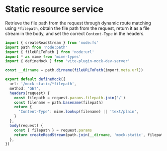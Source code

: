 # Static resource service

Retrieve the file path from the request through dynamic route matching using `*filepath`, obtain the file path from the request, return it as a file stream in the body, and set the correct `Content-Type` in the headers.

```ts
import { createReadStream } from 'node:fs'
import path from 'node:path'
import { fileURLToPath } from 'node:url'
import * as mime from 'mime-types'
import { defineMock } from 'vite-plugin-mock-dev-server'

const __dirname = path.dirname(fileURLToPath(import.meta.url))

export default defineMock({
  url: '/mock-static/*filepath',
  method: 'GET',
  headers(request) {
    const filepath = request.params.filepath.join('/')
    const filename = path.basename(filepath)
    return {
      'Content-Type': mime.lookup(filename) || 'text/plain',
    }
  },
  body(request) {
    const { filepath } = request.params
    return createReadStream(path.join(__dirname, 'mock-static', filepath))
  },
})
```
